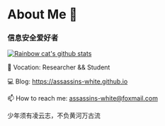 # About Me 👋

### 信息安全爱好者


[![Rainbow cat's github stats](https://github-readme-stats.vercel.app/api?username=mrknow001&show_icons=true)](https://github.com/anuraghazra/github-readme-stats)

📖 Vocation: Researcher && Student

💻 Blog: https://assassins-white.github.io

📫 How to reach me: assassins-white@foxmail.com

少年须有凌云志，不负黄河万古流
